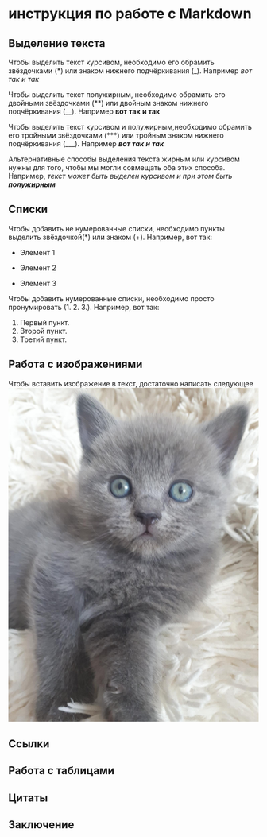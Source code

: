 # инструкция по работе с Markdown

## Выделение текста

Чтобы выделить текст курсивом, необходимо его обрамить звёздочками (*) или знаком нижнего подчёркивания (_). Например *вот так* _и так_

Чтобы выделить текст полужирным, необходимо обрамить его двойными звёздочками (**) или двойным знаком нижнего подчёркивания (__). Например **вот так** __и так__

Чтобы выделить текст курсивом и полужирным,необходимо обрамить его тройными звёздочками (***) или тройным знаком нижнего подчёркивания (___). Например ***вот так*** ___и так___

Альтернативные способы выделения текста жирным или курсивом нужны для того, чтобы мы могли совмещать оба этих способа. Например, _текст может быть выделен курсивом и при этом быть **полужирным**_




## Списки

Чтобы добавить не нумерованные списки, необходимо пункты выделить звёздочкой(*) или знаком (+). Например, вот так:
* Элемент 1 
+ Элемент 2
* Элемент 3

Чтобы добавить нумерованные списки, необходимо просто пронумировать (1. 2. 3.). Например, вот так:
1. Первый пункт.
2. Второй пункт.
3. Третий пункт.


## Работа с изображениями

Чтобы вставить изображение в текст, достаточно написать следующее ![Привет, это ричи](Image.jpg)












## Ссылки

## Работа с таблицами

## Цитаты

## Заключение
